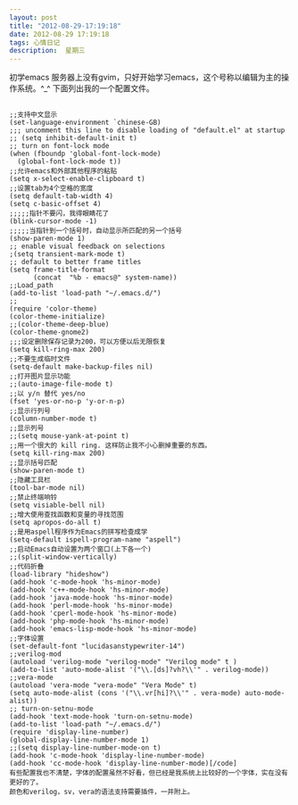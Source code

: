 ```yaml
---
layout: post
title: "2012-08-29-17:19:18"
date: 2012-08-29 17:19:18
tags: 心情日记
description:  星期三
---
```

初学emacs 
	服务器上没有gvim，只好开始学习emacs，这个号称以编辑为主的操作系统。^_^
下面列出我的一个配置文件。


<code>
;;支持中文显示
(set-language-environment `chinese-GB)
;;; uncomment this line to disable loading of &quot;default.el&quot; at startup
;; (setq inhibit-default-init t)
;; turn on font-lock mode
(when (fboundp &#039;global-font-lock-mode)
  (global-font-lock-mode t))
;;允许emacs和外部其他程序的粘贴
(setq x-select-enable-clipboard t)
;;设置tab为4个空格的宽度
(setq default-tab-width 4)
(setq c-basic-offset 4)
;;;;;指针不要闪，我得眼睛花了
(blink-cursor-mode -1)
;;;;;当指针到一个括号时，自动显示所匹配的另一个括号
(show-paren-mode 1)
;; enable visual feedback on selections
;(setq transient-mark-mode t)
;; default to better frame titles
(setq frame-title-format
      (concat  &quot;%b - emacs@&quot; system-name))
;;Load_path
(add-to-list &#039;load-path &quot;~/.emacs.d/&quot;)
;;
(require &#039;color-theme)
(color-theme-initialize)
;;(color-theme-deep-blue)
(color-theme-gnome2)
;;;设定删除保存记录为200，可以方便以后无限恢复
(setq kill-ring-max 200)
;;不要生成临时文件
(setq-default make-backup-files nil)
;;打开图片显示功能
;;(auto-image-file-mode t) 
;;以 y/n 替代 yes/no
(fset &#039;yes-or-no-p &#039;y-or-n-p)
;;显示行列号
(column-number-mode t) 
;;显示列号
;;(setq mouse-yank-at-point t)
;;用一个很大的 kill ring. 这样防止我不小心删掉重要的东西。
(setq kill-ring-max 200)
;;显示括号匹配
(show-paren-mode t) 
;;隐藏工具栏
(tool-bar-mode nil) 
;;禁止终端响铃
(setq visiable-bell nil) 
;;增大使用查找函数和变量的寻找范围
(setq apropos-do-all t)
;;是用aspell程序作为Emacs的拼写检查成学
(setq-default ispell-program-name &quot;aspell&quot;)
;;启动Emacs自动设置为两个窗口(上下各一个)
;;(split-window-vertically)
;;代码折叠
(load-library &quot;hideshow&quot;)
(add-hook &#039;c-mode-hook &#039;hs-minor-mode)
(add-hook &#039;c++-mode-hook &#039;hs-minor-mode)
(add-hook &#039;java-mode-hook &#039;hs-minor-mode)
(add-hook &#039;perl-mode-hook &#039;hs-minor-mode)
(add-hook &#039;cperl-mode-hook &#039;hs-minor-mode)
(add-hook &#039;php-mode-hook &#039;hs-minor-mode)
(add-hook &#039;emacs-lisp-mode-hook &#039;hs-minor-mode) 
;;字体设置
(set-default-font &quot;lucidasanstypewriter-14&quot;)
;;verilog-mod
(autoload &#039;verilog-mode &quot;verilog-mode&quot; &quot;Verilog mode&quot; t )
(add-to-list &#039;auto-mode-alist &#039;(&quot;&#92;&#92;.&#91;ds&#93;?vh?&#92;&#92;&#039;&quot; . verilog-mode))
;;vera-mode
(autoload &#039;vera-mode &quot;vera-mode&quot; &quot;Vera Mode&quot; t)
(setq auto-mode-alist (cons &#039;(&quot;&#92;&#92;.vr&#91;hi&#93;?&#92;&#92;&#039;&quot; . vera-mode) auto-mode-alist))
;; turn-on-setnu-mode
(add-hook &#039;text-mode-hook &#039;turn-on-setnu-mode)
(add-to-list &#039;load-path &quot;~/.emacs.d/&quot;)
(require &#039;display-line-number)
(global-display-line-number-mode 1)
;;(setq display-line-number-mode-on t)
(add-hook &#039;c-mode-hook &#039;display-line-number-mode)
(add-hook &#039;cc-mode-hook &#039;display-line-number-mode)[/code]
有些配置我也不清楚，字体的配置虽然不好看，但已经是我系统上比较好的一个字体，实在没有更好的了。
颜色和verilog，sv，vera的语法支持需要插件，一并附上。
</code>
